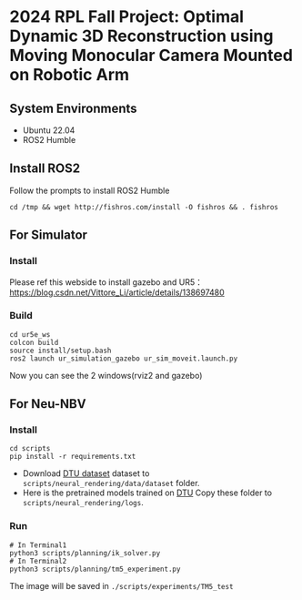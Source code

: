 
# 2024 RPL Fall Project:  Optimal Dynamic 3D Reconstruction using Moving Monocular Camera Mounted on Robotic Arm

## System Environments
- Ubuntu 22.04
- ROS2 Humble

## Install ROS2
Follow the prompts to install ROS2 Humble

```
cd /tmp && wget http://fishros.com/install -O fishros && . fishros
```

## For Simulator
### Install
Please ref this webside to install gazebo and UR5：
https://blog.csdn.net/Vittore_Li/article/details/138697480

### Build
```
cd ur5e_ws
colcon build
source install/setup.bash
ros2 launch ur_simulation_gazebo ur_sim_moveit.launch.py
```
Now you can see the 2 windows(rviz2 and gazebo)

## For Neu-NBV
### Install
```
cd scripts
pip install -r requirements.txt
```
- Download [DTU dataset](https://phenoroam.phenorob.de/file-uploader/download/public/953455041-dtu_dataset.zip) dataset to `scripts/neural_rendering/data/dataset` folder.
- Here is the pretrained models trained on [DTU](https://phenoroam.phenorob.de/file-uploader/download/public/195880506-dtu_training.zip) Copy these folder to `scripts/neural_rendering/logs`.


### Run
```
# In Terminal1
python3 scripts/planning/ik_solver.py
# In Terminal2
python3 scripts/planning/tm5_experiment.py
```
The image will be saved in `./scripts/experiments/TM5_test`
